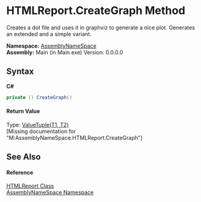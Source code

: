 # HTMLReport.CreateGraph Method 
 

Creates a dot file and uses it in graphviz to generate a nice plot. Generates an extended and a simple variant.

**Namespace:**&nbsp;<a href="6bcc80ef-5cfd-db5f-1eb2-7297d1c16397">AssemblyNameSpace</a><br />**Assembly:**&nbsp;Main (in Main.exe) Version: 0.0.0.0

## Syntax

**C#**<br />
``` C#
private () CreateGraph()
```


#### Return Value
Type: <a href="http://msdn2.microsoft.com/en-us/library/mt744804" target="_blank">ValueTuple(T1, T2)</a><br />\[Missing <returns> documentation for "M:AssemblyNameSpace.HTMLReport.CreateGraph"\]

## See Also


#### Reference
<a href="0ed51262-b756-8990-bdb4-16422dcd6dbd">HTMLReport Class</a><br /><a href="6bcc80ef-5cfd-db5f-1eb2-7297d1c16397">AssemblyNameSpace Namespace</a><br />